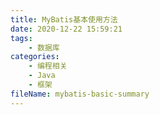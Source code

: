```yaml
---
title: MyBatis基本使用方法
date: 2020-12-22 15:59:21
tags:
	- 数据库
categories:
	- 编程相关
	- Java
	- 框架
fileName: mybatis-basic-summary
---
```




